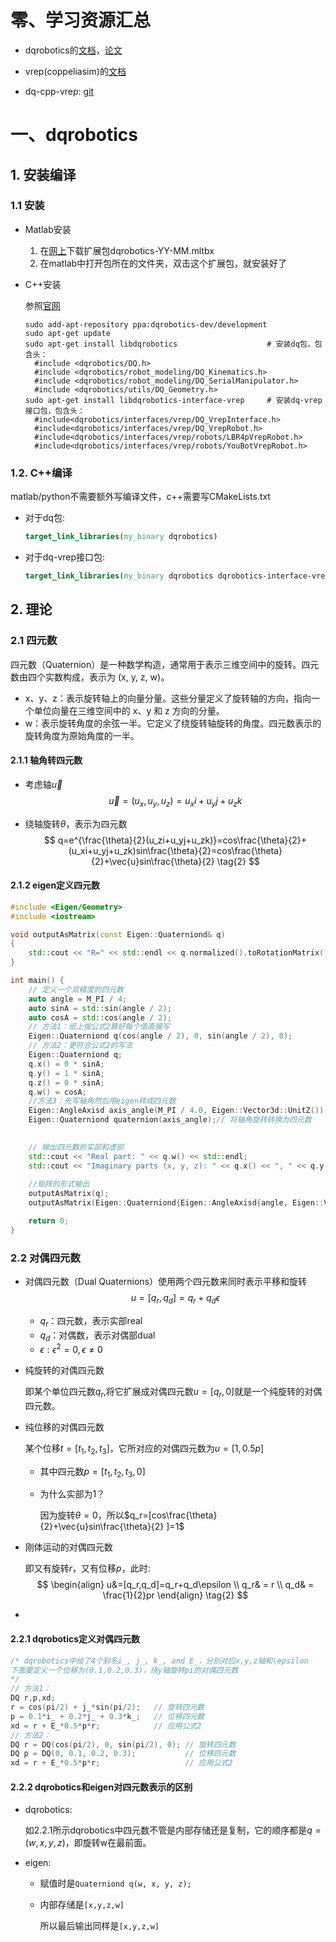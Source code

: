 # 零、学习资源汇总

- dqrobotics的[文档](https://dqroboticsgithubio.readthedocs.io/en/latest/index.html)，[论文](https://arxiv.org/abs/1910.11612)
- vrep(coppeliasim)的[文档](https://www.coppeliarobotics.com/helpFiles/index.html)

- dq-cpp-vrep: [git](https://github.com/dqrobotics/cpp-examples) 

# 一、dqrobotics

## 1. 安装编译

### 1.1 安装

- Matlab安装

  1. 在[网上](https://dqroboticsgithubio.readthedocs.io/en/latest/installation/matlab.html)下载扩展包dqrobotics-YY-MM.mltbx
  2. 在matlab中打开包所在的文件夹，双击这个扩展包，就安装好了

- C++安装

  参照[官网](https://dqroboticsgithubio.readthedocs.io/en/latest/installation/cpp.html#including)

  ```shell
  sudo add-apt-repository ppa:dqrobotics-dev/development
  sudo apt-get update
  sudo apt-get install libdqrobotics					# 安装dq包，包含头：
  	#include <dqrobotics/DQ.h>
  	#include <dqrobotics/robot_modeling/DQ_Kinematics.h>
  	#include <dqrobotics/robot_modeling/DQ_SerialManipulator.h>
  	#include <dqrobotics/utils/DQ_Geometry.h>
  sudo apt-get install libdqrobotics-interface-vrep 	# 安装dq-vrep接口包，包含头：
  	#include<dqrobotics/interfaces/vrep/DQ_VrepInterface.h>
  	#include<dqrobotics/interfaces/vrep/DQ_VrepRobot.h>
  	#include<dqrobotics/interfaces/vrep/robots/LBR4pVrepRobot.h>
  	#include<dqrobotics/interfaces/vrep/robots/YouBotVrepRobot.h>
  ```

### 1.2. C++编译

matlab/python不需要额外写编译文件，c++需要写CMakeLists.txt

- 对于dq包:

  ```cmake
  target_link_libraries(my_binary dqrobotics)
  ```

- 对于dq-vrep接口包:

  ```cmake
  target_link_libraries(my_binary dqrobotics dqrobotics-interface-vrep)
  ```

## 2. 理论

### 2.1 四元数

四元数（Quaternion）是一种数学构造，通常用于表示三维空间中的旋转。四元数由四个实数构成，表示为 (x, y, z, w)。

- x、y、z：表示旋转轴上的向量分量。这些分量定义了旋转轴的方向，指向一个单位向量在三维空间中的 x、y 和 z 方向的分量。
- w：表示旋转角度的余弦一半。它定义了绕旋转轴旋转的角度。四元数表示的旋转角度为原始角度的一半。

#### 2.1.1 轴角转四元数

- 考虑轴$\vec{u}$
  $$
  \vec{u}=(u_x,u_y,u_z)=u_xi+u_yj+u_zk\tag{1}
  $$

- 绕轴旋转$\theta$，表示为四元数
  $$
  q=e^{\frac{\theta}{2}(u_zi+u_yj+u_zk)}=cos\frac{\theta}{2}+(u_xi+u_yj+u_zk)sin\frac{\theta}{2}=cos\frac{\theta}{2}+\vec{u}sin\frac{\theta}{2} \tag{2}
  $$

#### 2.1.2 eigen定义四元数

```c++
#include <Eigen/Geometry>
#include <iostream>

void outputAsMatrix(const Eigen::Quaterniond& q)
{
    std::cout << "R=" << std::endl << q.normalized().toRotationMatrix() << std::endl;
}

int main() {
    // 定义一个双精度的四元数
    auto angle = M_PI / 4;
    auto sinA = std::sin(angle / 2);
    auto cosA = std::cos(angle / 2);
    // 方法1：纸上按公式2算好每个值直接写
    Eigen::Quaterniond q(cos(angle / 2), 0, sin(angle / 2), 0);
    // 方法2：更符合公式2的写法
    Eigen::Quaterniond q;
    q.x() = 0 * sinA;
    q.y() = 1 * sinA;
    q.z() = 0 * sinA;
    q.w() = cosA;   
    //方法3：先写轴角然后用eigen转成四元数
    Eigen::AngleAxisd axis_angle(M_PI / 4.0, Eigen::Vector3d::UnitZ());// 定义一个轴角旋转，绕着 z 轴旋转 45 度
    Eigen::Quaterniond quaternion(axis_angle);// 将轴角旋转转换为四元数
    

    // 输出四元数的实部和虚部
    std::cout << "Real part: " << q.w() << std::endl;
    std::cout << "Imaginary parts (x, y, z): " << q.x() << ", " << q.y() << ", " << q.z() << std::endl;
    
    //矩阵的形式输出
    outputAsMatrix(q);
    outputAsMatrix(Eigen::Quaterniond{Eigen::AngleAxisd{angle, Eigen::Vector3d{0, 1, 0}}});

    return 0;
}
```

### 2.2 对偶四元数

- 对偶四元数（Dual Quaternions）使用两个四元数来同时表示平移和旋转
  $$
  u=[q_r,q_d]=q_r+q_d\epsilon \tag{1}
  $$

  - $q_r$：四元数，表示实部real
  - $q_d$：对偶数，表示对偶部dual
  - $\epsilon: \epsilon^2=0,\epsilon \neq0$
  
- 纯旋转的对偶四元数

  即某个单位四元数$q_r$,将它扩展成对偶四元数$u=[q_r,0]$就是一个纯旋转的对偶四元数。

- 纯位移的对偶四元数

  某个位移$t=[t_1,t_2,t_3]$，它所对应的对偶四元数为$u=[1,0.5p]$
  
  - 其中四元数$p=[t_1,t_2,t_3,0]$
  
  - 为什么实部为1？
  
    因为旋转$\theta=0$，所以$q_r=[cos\frac{\theta}{2}+\vec{u}sin\frac{\theta}{2} ]=1$
  
- 刚体运动的对偶四元数
  
  即又有旋转$r$，又有位移$p$，此时:
  $$
  \begin{align}
  u&=[q_r,q_d]=q_r+q_d\epsilon \\
  q_r& = r \\
  q_d& = \frac{1}{2}pr
  \end{align} \tag{2}
  $$
  
- 

#### 2.2.1 dqrobotics定义对偶四元数

```c++
/* dqrobotics中给了4个别名i_, j_, k_, and E_，分别对应x,y,z轴和\epsilon
下面要定义一个位移为(0.1,0.2,0.3)，绕y轴旋转pi的对偶四元数
*/
// 方法1：
DQ r,p,xd;
r = cos(pi/2) + j_*sin(pi/2); 	// 旋转四元数
p = 0.1*i_ + 0.2*j_ + 0.3*k_; 	// 位移四元数
xd = r + E_*0.5*p*r;			// 应用公式2
// 方法2：
DQ r = DQ(cos(pi/2), 0, sin(pi/2), 0); // 旋转四元数
DQ p = DQ(0, 0.1, 0.2, 0.3);		   // 位移四元数
xd = r + E_*0.5*p*r;				   // 应用公式2
```

#### 2.2.2 dqrobotics和eigen对四元数表示的区别

- dqrobotics:

  如2.2.1所示dqrobotics中四元数不管是内部存储还是复制，它的顺序都是$q=(w,x,y,z)$，即旋转w在最前面。

- eigen:

  - 赋值时是`Quaterniond q(w, x, y, z);`

  - 内部存储是`[x,y,z,w]`

    所以最后输出同样是`[x,y,z,w]`

    



